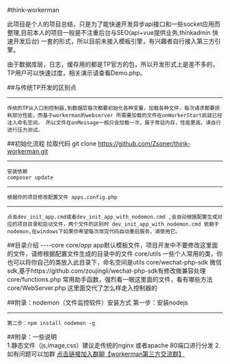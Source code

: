 #think-workerman

此项目是个人的项目总结，只是为了能快速开发异步api接口和一些socket应用而整理,目前本人的项目一般是不注重后台与SEO(api+vue提供业务,thinkadmin 快速开发后台) 一套的形式，所以目前未接入模板引擎，有兴趣者自行接入第三方引擎。

由于数据库层，日志，缓存用的都是TP官方的包，所以开发形式上是差不多的，TP用户可以快速过度，相关演示请查看Demo.php。

##与传统TP开发的区别点
*****
    传统的TP从入口到控制器,到数据层每次都要初始化各种变量，加载各种文件，每次请求都要损耗部分性能，而基于workerman的webserver 所需要加载的文件在onWorkerStart前就已经注入命名空间， 所以文件在onMessage一般只会加载一次，属于常驻内存，性能更高，请自行进行压力测试。

##初始化流程 
    拉取代码
    git clone https://github.com/Zsoner/think-workerman.git
*****
    安装依赖
    composer update
*****
    根据你的项目修改配置文件 apps.config.php
*****

    点击dev_init_app.cmd或者dev_init_app_with_nodemon.cmd ,会自动根据配置生成对应的项目目录和启动文件，两个文件的区别时 dev_init_app_with_nodemon.cmd 依赖于nodemon,在windows下如果你希望每次改完代码自动重启服务，请使用它。 
##目录介绍
    ----core
        core/_app_  app默认模板文件，项目开发中不要修改这里面的文件，请修根据配置文件生成的目录中的文件
        core/utils  一些个人常用的类，你也可以将你自己的类放入此目录下，命名空间是utils
        core/wechat-php-sdk  微信sdk,基于https://github.com/zoujingli/wechat-php-sdk有修改做兼容处理 
        core/functions.php  常用助手函数，强烈看一眼这里面的文件，看有哪些方法
        core/WebServer.php  这里面交代了怎么样走入控制器的


##附录：nodemon（文件监控软件）安装方式 
    第一步：安装nodejs
*****
    第二步：npm install nodemon -g 
##附录：一些说明  
    1.静态文件（js,image,css）建议走传统的nginx 或者apache 80端口进行分发
    2.如有问题可以加群 [点击链接加入群聊【workerman第三方交流群】](https://jq.qq.com/?_wv=1027&k=5r3f8q0)